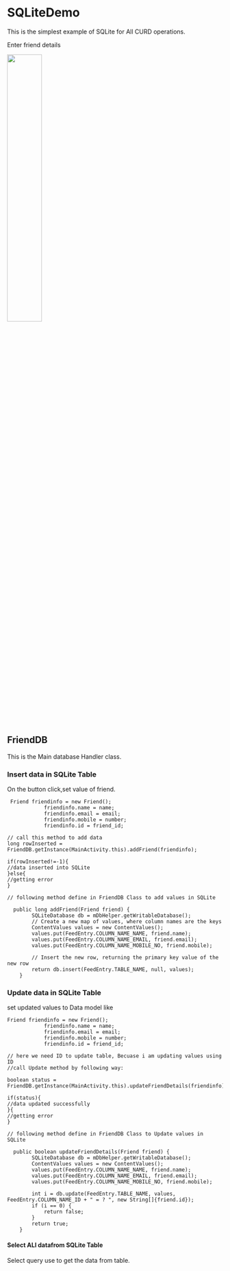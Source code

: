 # SQLiteDemo
This is the simplest example of SQLite for All CURD operations.

Enter friend details

<img  src="https://github.com/sunilparmar04/SQLiteDemo/blob/master/ScreenShots/output.png " width="40%">


## FriendDB
This is the Main database Handler class.


### Insert data in SQLite Table
 On the button click,set  value of friend.
```
 Friend friendinfo = new Friend();
            friendinfo.name = name;
            friendinfo.email = email;
            friendinfo.mobile = number;
            friendinfo.id = friend_id;

// call this method to add data
long rowInserted = FriendDB.getInstance(MainActivity.this).addFriend(friendinfo);

if(rowInserted!=-1){
//data inserted into SQLite
}else{
//getting error
}

// following method define in FriendDB Class to add values in SQLite

  public long addFriend(Friend friend) {
        SQLiteDatabase db = mDbHelper.getWritableDatabase();
        // Create a new map of values, where column names are the keys
        ContentValues values = new ContentValues();
        values.put(FeedEntry.COLUMN_NAME_NAME, friend.name);
        values.put(FeedEntry.COLUMN_NAME_EMAIL, friend.email);
        values.put(FeedEntry.COLUMN_NAME_MOBILE_NO, friend.mobile);

        // Insert the new row, returning the primary key value of the new row
        return db.insert(FeedEntry.TABLE_NAME, null, values);
    }

```

### Update data in SQLite Table
set updated values to Data model like
```
Friend friendinfo = new Friend();
            friendinfo.name = name;
            friendinfo.email = email;
            friendinfo.mobile = number;
            friendinfo.id = friend_id;

// here we need ID to update table, Becuase i am updating values using ID
//call Update method by following way:

boolean status = FriendDB.getInstance(MainActivity.this).updateFriendDetails(friendinfo);

if(status){
//data updated successfully
}{
//getting error
}

// following method define in FriendDB Class to Update values in SQLite

  public boolean updateFriendDetails(Friend friend) {
        SQLiteDatabase db = mDbHelper.getWritableDatabase();
        ContentValues values = new ContentValues();
        values.put(FeedEntry.COLUMN_NAME_NAME, friend.name);
        values.put(FeedEntry.COLUMN_NAME_EMAIL, friend.email);
        values.put(FeedEntry.COLUMN_NAME_MOBILE_NO, friend.mobile);

        int i = db.update(FeedEntry.TABLE_NAME, values, FeedEntry.COLUMN_NAME_ID + " = ? ", new String[]{friend.id});
        if (i == 0) {
            return false;
        }
        return true;
    }

```
#### Select ALl datafrom SQLite Table

Select query use to get the data from table.



